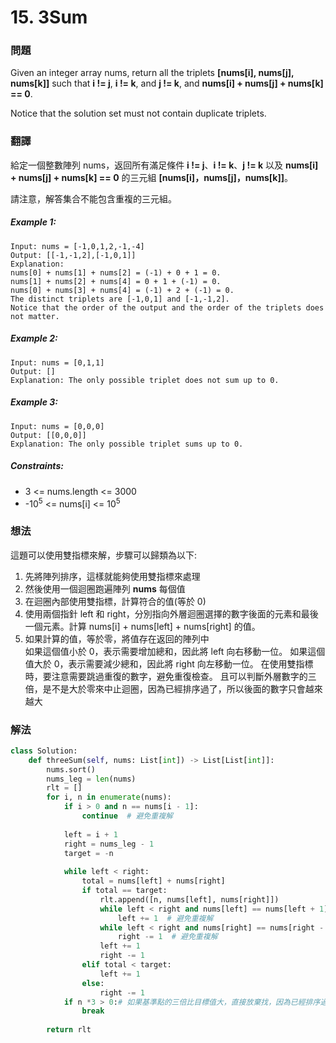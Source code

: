 # 15. 3Sum
### 問題
Given an integer array nums, return all the triplets **[nums[i], nums[j], nums[k]]** such that **i != j**, **i != k**, and **j != k**, and **nums[i] + nums[j] + nums[k] == 0**.

Notice that the solution set must not contain duplicate triplets.
 ### 翻譯
給定一個整數陣列 nums，返回所有滿足條件 **i != j**、**i != k**、**j != k** 以及 **nums[i] + nums[j] + nums[k] == 0** 的三元組 **[nums[i]，nums[j]，nums[k]]**。

請注意，解答集合不能包含重複的三元組。
##### Example 1:
    Input: nums = [-1,0,1,2,-1,-4]
    Output: [[-1,-1,2],[-1,0,1]]
    Explanation: 
    nums[0] + nums[1] + nums[2] = (-1) + 0 + 1 = 0.
    nums[1] + nums[2] + nums[4] = 0 + 1 + (-1) = 0.
    nums[0] + nums[3] + nums[4] = (-1) + 2 + (-1) = 0.
    The distinct triplets are [-1,0,1] and [-1,-1,2].
    Notice that the order of the output and the order of the triplets does not matter.
##### Example 2:
    Input: nums = [0,1,1]
    Output: []
    Explanation: The only possible triplet does not sum up to 0.
##### Example 3:
    Input: nums = [0,0,0]
    Output: [[0,0,0]]
    Explanation: The only possible triplet sums up to 0.
##### Constraints:
- 3 <= nums.length <= 3000
- -10<sup>5</sup> <= nums[i] <= 10<sup>5</sup>

### 想法  
這題可以使用雙指標來解，步驟可以歸類為以下:  
1. 先將陣列排序，這樣就能夠使用雙指標來處理
2. 然後使用一個迴圈跑遍陣列 **nums** 每個值
3. 在迴圈內部使用雙指標，計算符合的值(等於 0)
4. 使用兩個指針 left 和 right，分別指向外層迴圈選擇的數字後面的元素和最後一個元素。計算 nums[i] + nums[left] + nums[right] 的值。
5. 如果計算的值，等於零，將值存在返回的陣列中  
   如果這個值小於 0，表示需要增加總和，因此將 left 向右移動一位。
   如果這個值大於 0，表示需要減少總和，因此將 right 向左移動一位。
在使用雙指標時，要注意需要跳過重復的數字，避免重復檢查。
且可以判斷外層數字的三倍，是不是大於零來中止迴圈，因為已經排序過了，所以後面的數字只會越來越大
### 解法 
```python
class Solution:
    def threeSum(self, nums: List[int]) -> List[List[int]]:
        nums.sort()
        nums_leg = len(nums)
        rlt = []
        for i, n in enumerate(nums):
            if i > 0 and n == nums[i - 1]:
                continue  # 避免重複解
            
            left = i + 1
            right = nums_leg - 1
            target = -n
            
            while left < right:
                total = nums[left] + nums[right]
                if total == target:
                    rlt.append([n, nums[left], nums[right]])
                    while left < right and nums[left] == nums[left + 1]:
                        left += 1  # 避免重複解
                    while left < right and nums[right] == nums[right - 1]:
                        right -= 1  # 避免重複解
                    left += 1
                    right -= 1
                elif total < target:
                    left += 1
                else:
                    right -= 1
            if n *3 > 0:# 如果基準點的三倍比目標值大，直接放棄找，因為已經排序過，後面的數字只會越來越大
                break
                    
        return rlt
```